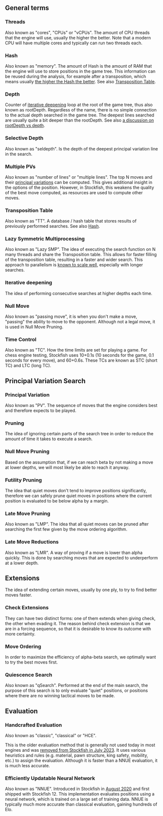 ﻿## General terms

### Threads

Also known as "cores", "CPUs" or "vCPUs".
The amount of CPU threads that the engine will use, usually the higher the better.
Note that a modern CPU will have multiple cores and typically can run two threads each.

### Hash

Also known as "memory".
The amount of Hash is the amount of RAM that the engine will use to store positions in the game tree.
This information can be reused during the analysis, for example after a transposition, 
which means usually [the higher the Hash the better](Useful-data#elo-cost-of-small-hash). See also [Transposition Table](#transposition-table).

### Depth

Counter of [iterative deepening](#iterative-deepening) loop at the root of the game tree, thus also known as rootDepth. Regardless of the name, there is no simple connection to the actual depth searched in the game tree. The deepest lines searched are usually quite a bit deeper than the rootDepth. See also [a discussion on rootDepth vs depth](https://github.com/official-stockfish/Stockfish/discussions/3888).

### Selective Depth

Also known as "seldepth".
Is the depth of the deepest principal variation line in the search.

### Multiple PVs

Also known as "number of lines" or "multiple lines".
The top N moves and their [principal variations](#principal-variation) can be computed. This gives additional insight in the options of the position. However, in Stockfish, this weakens the quality of the best move computed, as resources are used to compute other moves.

### Transposition Table

Also known as "TT".
A database / hash table that stores results of previously performed searches. See also [Hash](#hash).

### Lazy Symmetric Multiprocessing

Also known as "Lazy SMP".
The idea of executing the search function on N many threads and share the Transposition table. This allows for faster filling of the transposition table, resulting in a faster and wider search.
This approach to parallelism is [known to scale well](Useful-data#threading-efficiency-and-elo-gain), especially with longer searches.

### Iterative deepening

The idea of performing consecutive searches at higher depths each time.

### Null Move

Also known as "passing move", it is when you don't make a move, "passing" the ability to move to the opponent. Although not a legal move, it is used in Null Move Pruning. 

### Time Control

Also known as "TC". How the time limits are set for playing a game. For chess engine testing, Stockfish uses 10+0.1s (10 seconds for the game, 0.1 seconds for every move), and 60+0.6s. These TCs are known as STC (short TC) and LTC (long TC).

## Principal Variation Search

### Principal Variation

Also known as "PV".
The sequence of moves that the engine considers best and therefore expects to be played.

### Pruning

The idea of ignoring certain parts of the search tree in order to reduce the amount of time it takes to execute a search.

### Null Move Pruning

Based on the assumption that, if we can reach beta by not making a move at lower depths, we will most likely be able to reach it anyway.

### Futility Pruning

The idea that quiet moves don't tend to improve positions significantly, therefore we can safely prune quiet moves in positions where the current position is evaluated to be below alpha by a margin.

### Late Move Pruning

Also known as "LMP".
The idea that all quiet moves can be pruned after searching the first few given by the move ordering algorithm.

### Late Move Reductions

Also known as "LMR".
A way of proving if a move is lower than alpha quickly. This is done by searching moves that are expected to underperform at a lower depth.

## Extensions

The idea of extending certain moves, usually by one ply, to try to find better moves faster.

### Check Extensions

They can have two distinct forms: one of them extends when giving check, the other when evading it. The reason behind check extension is that we are in a forcing sequence, so that it is desirable to know its outcome with more certainty.

### Move Ordering

In order to maximize the efficiency of alpha-beta search, we optimally want to try the best moves first.

### Quiescence Search

Also known as "qSearch".
Performed at the end of the main search, the purpose of this search is to only evaluate "quiet" positions, or positions where there are no winning tactical moves to be made.

## Evaluation

### Handcrafted Evaluation

Also known as "classic", "classical" or "HCE". 

This is the older evaluation method that is generally not used today in most engines and was [removed from Stockfish in July 2023](https://github.com/official-stockfish/Stockfish/commit/af110e0). It uses various heuristics and rules (e.g. material, pawn structure, king safety, mobility, etc.) to assign the evaluation. Although it is faster than a NNUE evaluation, it is much less accurate.

### Efficiently Updatable Neural Network

Also known as "NNUE". Introduced in Stockfish in [August 2020](https://stockfishchess.org/blog/2020/introducing-nnue-evaluation/) and first shipped with Stockfish 12. This implementation evaluates positions using a neural network, which is trained on a large set of training data. NNUE is typically much more accurate than classical evaluation, gaining hundreds of Elo.
